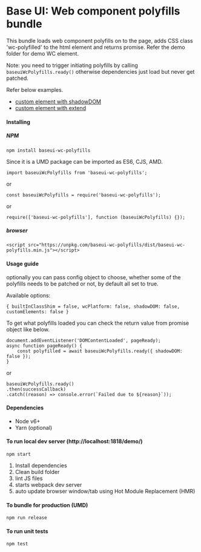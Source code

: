 # Base UI: Web component polyfills bundle

This bundle loads web component polyfills on to the page, adds CSS class 'wc-polyfilled' to the html element and returns promise. Refer the demo folder for demo WC element.

Note: you need to trigger initiating polyfills by calling `baseuiWcPolyfills.ready()` otherwise dependencies just load but never get patched.

Refer below examples.
- [custom element with shadowDOM](https://codepen.io/dsadhanala/pen/qRRXWp)
- [custom element with extend](https://codepen.io/dsadhanala/pen/dNOqYg)

#### Installing

##### NPM
```
npm install baseui-wc-polyfills
```

Since it is a UMD package can be imported as ES6, CJS, AMD.
```
import baseuiWcPolyfills from 'baseui-wc-polyfills';
```

or

```
const baseuiWcPolyfills = require('baseui-wc-polyfills');
```

or

```
require(['baseui-wc-polyfills'], function (baseuiWcPolyfills) {});
```

##### browser
```
<script src="https://unpkg.com/baseui-wc-polyfills/dist/baseui-wc-polyfills.min.js"></script>
```

#### Usage guide
optionally you can pass config object to choose, whether some of the polyfills needs to be patched or not, by default all set to true.

Available options:
```
{ builtInClassShim = false, wcPlatform: false, shadowDOM: false, customElements: false }
```

To get what polyfills loaded you can check the return value from promise object like below.
```
document.addEventListener('DOMContentLoaded', pageReady);
async function pageReady() {
    const polyfilled = await baseuiWcPolyfills.ready({ shadowDOM: false });
}
```

or

```
baseuiWcPolyfills.ready()
.then(successCallback)
.catch((reason) => console.error(`Failed due to ${reason}`));
```

#### Dependencies
- Node v6+
- Yarn (optional)

#### To run local dev server (http://localhost:1818/demo/)
```
npm start
```

1. Install dependencies
1. Clean build folder
1. lint JS files
1. starts webpack dev server
1. auto update browser window/tab using Hot Module Replacement (HMR)

#### To bundle for production (UMD)
```
npm run release
```

#### To run unit tests
```
npm test
```
